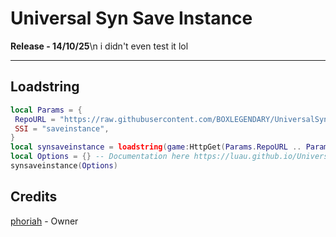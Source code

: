 # Universal Syn Save Instance
**Release - 14/10/25**\n
i didn't even test it lol

---

## Loadstring
```lua
local Params = {
 RepoURL = "https://raw.githubusercontent.com/BOXLEGENDARY/UniversalSynSaveInstance/main/",
 SSI = "saveinstance",
}
local synsaveinstance = loadstring(game:HttpGet(Params.RepoURL .. Params.SSI .. ".luau", true), Params.SSI)()
local Options = {} -- Documentation here https://luau.github.io/UniversalSynSaveInstance/api/SynSaveInstance
synsaveinstance(Options)
```
## Credits
[phoriah](https://github.com/luau/UniversalSynSaveInstance) - Owner
